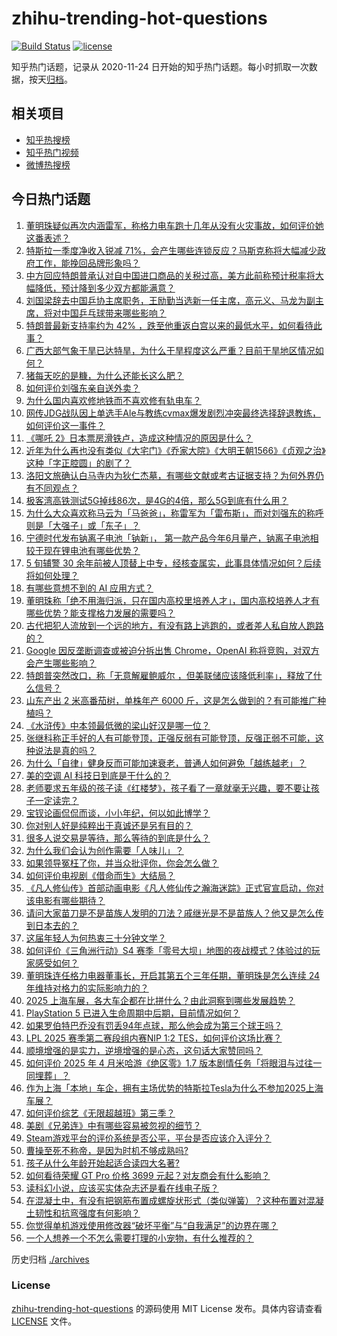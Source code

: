 # zhihu-trending-hot-questions

[![Build Status](https://github.com/justjavac/zhihu-trending-hot-questions/workflows/ci/badge.svg?branch=master)](https://github.com/justjavac/zhihu-trending-hot-questions/actions)
[![license](https://img.shields.io/github/license/justjavac/zhihu-trending-hot-questions)](https://github.com/justjavac/zhihu-trending-hot-questions/blob/master/LICENSE)

知乎热门话题，记录从 2020-11-24
日开始的知乎热门话题。每小时抓取一次数据，按天[归档](./archives)。

## 相关项目

- [知乎热搜榜](https://github.com/justjavac/zhihu-trending-top-search)
- [知乎热门视频](https://github.com/justjavac/zhihu-trending-hot-video)
- [微博热搜榜](https://github.com/justjavac/weibo-trending-hot-search)

## 今日热门话题

<!-- BEGIN -->
<!-- 最后更新时间 Thu Apr 24 2025 07:23:54 GMT+0800 (China Standard Time) -->

1. [董明珠疑似再次内涵雷军，称格力电车跑十几年从没有火灾事故，如何评价她这番表述？](https://www.zhihu.com/question/1898361869783238100)
1. [特斯拉一季度净收入锐减 71%，会产生哪些连锁反应？马斯克称将大幅减少政府工作，能挽回品牌形象吗？](https://www.zhihu.com/question/1898281458046564000)
1. [中方回应特朗普承认对自中国进口商品的关税过高，美方此前称预计税率将大幅降低，预计降到多少双方都能满意？](https://www.zhihu.com/question/1898309261072757000)
1. [刘国梁辞去中国乒协主席职务，王励勤当选新一任主席，高元义、马龙为副主席，将对中国乒乓球带来哪些影响？](https://www.zhihu.com/question/1898308852761458700)
1. [特朗普最新支持率约为 42% ，跌至他重返白宫以来的最低水平，如何看待此事？](https://www.zhihu.com/question/1897962206496294700)
1. [广西大部气象干旱已达特旱，为什么干旱程度这么严重？目前干旱地区情况如何？](https://www.zhihu.com/question/1898131462890415900)
1. [猪每天吃的是糠，为什么还能长这么肥？](https://www.zhihu.com/question/1892252106003562800)
1. [如何评价刘强东亲自送外卖？](https://www.zhihu.com/question/1898003604046062300)
1. [为什么国内喜欢修地铁而不喜欢修有轨电车？](https://www.zhihu.com/question/611344967)
1. [网传JDG战队因上单选手Ale与教练cvmax爆发剧烈冲突最终选择辞退教练，如何评价这一事件？](https://www.zhihu.com/question/1897585133919373000)
1. [《哪吒 2》日本票房滑铁卢，造成这种情况的原因是什么？](https://www.zhihu.com/question/1895783391426765300)
1. [近年为什么再也没有类似《大宅门》《乔家大院》《大明王朝1566》《贞观之治》这种「字正腔圆」的剧了？](https://www.zhihu.com/question/1896961464666944000)
1. [洛阳文旅确认白马寺内为狄仁杰墓，有哪些文献或考古证据支持？为何外界仍有不同观点？](https://www.zhihu.com/question/1898300099563581700)
1. [极客湾高铁测试5G掉线86次，是4G的4倍，那么5G到底有什么用？](https://www.zhihu.com/question/1897746007296570600)
1. [为什么大众喜欢称马云为「马爸爸」，称雷军为「雷布斯」，而对刘强东的称呼则是「大强子」或「东子」？](https://www.zhihu.com/question/1898279638427480800)
1. [宁德时代发布钠离子电池「钠新」， 第一款产品今年6月量产，钠离子电池相较于现在锂电池有哪些优势？](https://www.zhihu.com/question/1897679035980538000)
1. [5 旬辅警 30 余年前被人顶替上中专，经核查属实，此事具体情况如何？后续将如何处理？](https://www.zhihu.com/question/1898323551913752600)
1. [有哪些意想不到的 AI 应用方式？](https://www.zhihu.com/question/15711741869)
1. [董明珠称「绝不用海归派，只在国内高校里培养人才」，国内高校培养人才有哪些优势？能支撑格力发展的需要吗？](https://www.zhihu.com/question/1898336751686218500)
1. [古代把犯人流放到一个远的地方，有没有路上逃跑的，或者差人私自放人跑路的？](https://www.zhihu.com/question/1895361849152747000)
1. [Google 因反垄断调查或被迫分拆出售 Chrome，OpenAI 称将竞购，对双方会产生哪些影响？](https://www.zhihu.com/question/1898369727786611700)
1. [特朗普突然改口，称「无意解雇鲍威尔 ，但美联储应该降低利率」，释放了什么信号？](https://www.zhihu.com/question/1898311243820951300)
1. [山东产出 2 米高番茄树，单株年产 6000 斤，这是怎么做到的？有可能推广种植吗？](https://www.zhihu.com/question/1897936876964372700)
1. [《水浒传》中本领最低微的梁山好汉是哪一位？](https://www.zhihu.com/question/666339324)
1. [张继科称正手好的人有可能登顶，正强反弱有可能登顶，反强正弱不可能，这种说法是真的吗？](https://www.zhihu.com/question/1897703649792202200)
1. [为什么「自律」健身反而可能加速衰老，普通人如何避免「越练越老」？](https://www.zhihu.com/question/1892926993554702800)
1. [美的空调 AI 科技日到底是干什么的？](https://www.zhihu.com/question/1897951143834940400)
1. [老师要求五年级的孩子读《红楼梦》，孩子看了一章就毫无兴趣，要不要让孩子一定读完？](https://www.zhihu.com/question/1894301101634860500)
1. [宝钗论画侃侃而谈，小小年纪，何以如此博学？](https://www.zhihu.com/question/1897373413447796200)
1. [你对别人好是纯粹出于真诚还是另有目的？](https://www.zhihu.com/question/1890075180941947600)
1. [很多人说交易是等待，那么等待的到底是什么？](https://www.zhihu.com/question/666834643)
1. [为什么我们会认为创作需要「人味儿」？](https://www.zhihu.com/question/15711777093)
1. [如果领导冤枉了你，并当众批评你，你会怎么做？](https://www.zhihu.com/question/1885628823242008300)
1. [如何评价电视剧《借命而生》大结局？](https://www.zhihu.com/question/1898491268465682000)
1. [《凡人修仙传》首部动画电影《凡人修仙传之瀚海迷踪》正式官宣启动，你对该电影有哪些期待？](https://www.zhihu.com/question/1896963536648898600)
1. [请问大家苗刀是不是苗族人发明的刀法？戚继光是不是苗族人？他又是怎么传到日本去的？](https://www.zhihu.com/question/1898073746704672500)
1. [这届年轻人为何热衷三十分钟文学？](https://www.zhihu.com/question/1895502375155890000)
1. [如何评价《三角洲行动》S4 赛季「零号大坝」地图的夜战模式？体验过的玩家感受如何？](https://www.zhihu.com/question/1896149325165327400)
1. [董明珠连任格力电器董事长，开启其第五个三年任期，董明珠是怎么连续 24 年维持对格力的实际影响力的？](https://www.zhihu.com/question/1898096293731075300)
1. [2025 上海车展，各大车企都在比拼什么？由此洞察到哪些发展趋势？](https://www.zhihu.com/question/1897625201648300500)
1. [PlayStation 5 已进入生命周期中后期，目前情况如何？](https://www.zhihu.com/question/1897652086163865900)
1. [如果罗伯特巴乔没有罚丢94年点球，那么他会成为第三个球王吗？](https://www.zhihu.com/question/302541769)
1. [LPL 2025 赛季第二赛段组内赛NIP 1:2 TES，如何评价这场比赛？](https://www.zhihu.com/question/1898449342202902300)
1. [顺境增强的是实力，逆境增强的是心态，这句话大家赞同吗？](https://www.zhihu.com/question/661873002)
1. [如何评价 2025 年 4 月米哈游《绝区零》1.7 版本剧情任务「将眼泪与过往一同埋葬」？](https://www.zhihu.com/question/1897696211345062000)
1. [作为上海「本地」车企，拥有主场优势的特斯拉Tesla为什么不参加2025上海车展？](https://www.zhihu.com/question/1897964314989666800)
1. [如何评价综艺《无限超越班》第三季？](https://www.zhihu.com/question/1888610417330315500)
1. [美剧《兄弟连》中有哪些容易被忽视的细节？](https://www.zhihu.com/question/23723467)
1. [Steam游戏平台的评价系统是否公平，平台是否应该介入评分？](https://www.zhihu.com/question/15365395984)
1. [曹操至死不称帝，是因为时机不够成熟吗?](https://www.zhihu.com/question/12183095576)
1. [孩子从什么年龄开始起适合读四大名著?](https://www.zhihu.com/question/1893945770668972000)
1. [如何看待荣耀 GT Pro 价格 3699 元起？对友商会有什么影响？](https://www.zhihu.com/question/1898326241897091000)
1. [读科幻小说，应该买实体杂志还是看在线电子版？](https://www.zhihu.com/question/1898365825368437000)
1. [在混凝土中，有没有把钢筋布置成螺旋状形式（类似弹簧）？这种布置对混凝土韧性和抗弯强度有何影响？](https://www.zhihu.com/question/1896531500771553500)
1. [你觉得单机游戏使用修改器“破坏平衡”与“自我满足”的边界在哪？](https://www.zhihu.com/question/1897990323604534300)
1. [一个人想养一个不怎么需要打理的小宠物，有什么推荐的？](https://www.zhihu.com/question/313545564)

<!-- END -->

历史归档 [./archives](./archives)

### License

[zhihu-trending-hot-questions](https://github.com/justjavac/zhihu-trending-hot-questions)
的源码使用 MIT License 发布。具体内容请查看 [LICENSE](./LICENSE) 文件。
